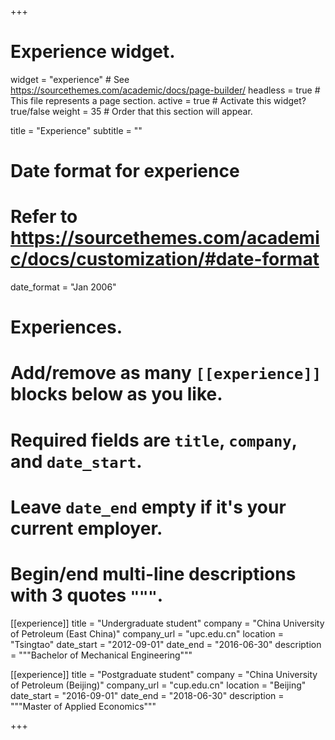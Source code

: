 +++
# Experience widget.
widget = "experience"  # See https://sourcethemes.com/academic/docs/page-builder/
headless = true  # This file represents a page section.
active = true  # Activate this widget? true/false
weight = 35  # Order that this section will appear.

title = "Experience"
subtitle = ""

# Date format for experience
#   Refer to https://sourcethemes.com/academic/docs/customization/#date-format
date_format = "Jan 2006"

# Experiences.
#   Add/remove as many `[[experience]]` blocks below as you like.
#   Required fields are `title`, `company`, and `date_start`.
#   Leave `date_end` empty if it's your current employer.
#   Begin/end multi-line descriptions with 3 quotes `"""`.
[[experience]]
  title = "Undergraduate student"
  company = "China University of Petroleum (East China)"
  company_url = "upc.edu.cn"
  location = "Tsingtao"
  date_start = "2012-09-01"
  date_end = "2016-06-30"
  description = """Bachelor of Mechanical Engineering"""

[[experience]]
  title = "Postgraduate student"
  company = "China University of Petroleum (Beijing)"
  company_url = "cup.edu.cn"
  location = "Beijing"
  date_start = "2016-09-01"
  date_end = "2018-06-30"
  description = """Master of Applied Economics"""

+++
